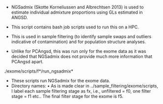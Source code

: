 - NGSadmix (Skotte Korneliussen and Albrechtsen 2013) is used to estimate individual admixture proportions using GLs estimated in 
ANGSD. 
- This script contains bash job scripts used to run this on a HPC.
- This is used in sample filtering (to identify sample swaps and outliers indicative of contamination) and for population structure 
analyses.

- Unlike for PCAngsd, this was run only for the exome data as it was decided that NGSadmix does not provide much more information that 
PCAngsd apart.

./exome/scripts/f*/run_ngsadmix*
- These scripts run NGSadmix for the exome data.
- Directory names:
	• As is made clear in ../sample_filtering/exome/scripts, I label each sample filtering stage as fx, i.e., unfiltered = f0, one 
filter stage = f1 etc.. The final filter stage for the exome is f5.
